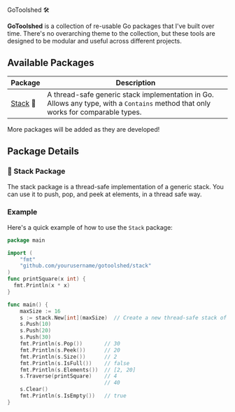  GoToolshed 🛠️

**GoToolshed** is a collection of re-usable Go packages that I've built over time. There's no overarching theme to the collection, but these tools are designed to be modular and useful across different projects.

## Available Packages

| Package                | Description                                                                                                   |
| ---------------------- | ------------------------------------------------------------------------------------------------------------- |
| [Stack](./stack/README.md)  🥞 | A thread-safe generic stack implementation in Go. Allows any type, with a `Contains` method that only works for comparable types. |

More packages will be added as they are developed!

## Package Details

### 🥞 Stack Package
The stack package is a thread-safe implementation of a generic stack. You can use it to push, pop, and peek at elements, in a thread safe way.

### Example

Here's a quick example of how to use the `Stack` package:

```go
package main

import (
    "fmt"
    "github.com/yourusername/gotoolshed/stack"
)
func printSquare(x int) {
  fmt.Println(x * x)
}

func main() {
    maxSize := 16
    s := stack.New[int](maxSize)  // Create a new thread-safe stack of ints
    s.Push(10)
    s.Push(20)
    s.Push(30)
    fmt.Println(s.Pop())       // 30
    fmt.Println(s.Peek())      // 20
    fmt.Println(s.Size())      // 2
    fmt.Println(s.IsFull())    // false
    fmt.Println(s.Elements())  // [2, 20]
    s.Traverse(printSquare)    // 4
                               // 40
    s.Clear()
    fmt.Println(s.IsEmpty())   // true
}
```
